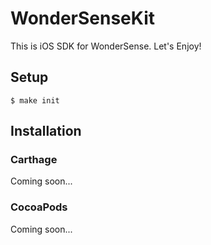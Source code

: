 # WonderSenseKit

This is iOS SDK for WonderSense.
Let's Enjoy!

## Setup

```
$ make init
```

## Installation

### Carthage

Coming soon...

### CocoaPods

Coming soon...
